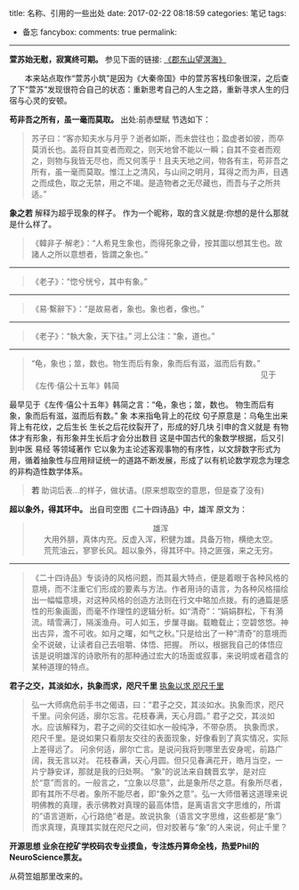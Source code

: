 title: 名称、引用的一些出处
date: 2017-02-22 08:18:59
categories: 笔记
tags:
- 备忘
fancybox:
comments: true
permalink: 
---
**萱苏始无慰，寂寞终可期。**
参见下面的链接:
[《郡东山望溟海》](http://liangs.me/2016/08/%E9%83%A1%E4%B8%9C%E5%B1%B1%E6%9C%9B%E6%BA%9F%E6%B5%B7%E8%AF%97/)

　　本来站点取作“萱苏小筑”是因为《大秦帝国》中的萱苏客栈印象很深，之后查了下“萱苏”发现很符合自己的状态：重新思考自己的人生之路，重新寻求人生的归宿与心灵的安顿。

<!-- more -->

**苟非吾之所有，虽一毫而莫取。**
出处:前赤壁赋
节选如下：
>苏子曰：“客亦知夫水与月乎？逝者如斯，而未尝往也；盈虚者如彼，而卒莫消长也。盖将自其变者而观之，则天地曾不能以一瞬；自其不变者而观之，则物与我皆无尽也，而又何羡乎！且夫天地之间，物各有主，苟非吾之所有，虽一毫而莫取。惟江上之清风，与山间之明月，耳得之而为声，目遇之而成色，取之无禁，用之不竭。是造物者之无尽藏也，而吾与子之所共适。”

**象之若**
解释为超乎现象的样子。
作为一个昵称，取的含义就是:你想的是什么那就是什么样了。

>《韓非子‧解老》：“人希見生象也，而得死象之骨，按其圖以想其生也。故諸人之所以意想者，皆謂之象也。”
- - - - -
>《老子》：“惚兮恍兮，其中有象。”
- - - - -
>《易‧繫辭下》：“是故易者，象也。象也者，像也。”
- - - - -
> 《老子》：“執大象，天下往。”
河上公注：“象，道也。”
- - - - -
>“龟，象也；筮，数也。物生而后有象，象而后有滋，滋而后有数。”
　　　　　　　　　　　 　   　　 　　　　　　　　　　　 　    　　见于《左传·僖公十五年》韩简
>>
最早见于《左传·僖公十五年》韩简之言：“龟，象也；筮，数也。
物生而后有象，象而后有滋，滋而后有数。”
象 本来指龟背上的花纹
句子原意是：乌龟生出来背上有花纹，之后生长 生长之后花纹裂开了，形成的好几块
引申的含义就是 有物体才有形象，有形象并生长后才会分出数目
这是中国古代的象数学根据，后又引到中医 易经 等领域著作
它以象为主论述客观事物的有序性，以文辞数字形式为用，循着抽象性与应用辩证统一的道路不断发展，形成了以有机论数学观念为理念的非构造性数学体系。

>**若**
>助词后表...的样子，做状语。(原来想取空的意思，但是查了没有)


**超以象外，得其环中。**
出自司空图《二十四诗品》中，雄浑
原文为：
><center>雄浑</center >
><center>大用外腓，真体内充。反虚入浑，积健为雄。具备万物，横绝太空。</center >
><center>荒荒油云，寥寥长风。超以象外，得其环中。持之匪强，来之无穷。</center >

- - - - -
>《二十四诗品》专谈诗的风格问题，而其最大特点，便是着眼于各种风格的意境，而不注重它们形成的要素与方法。作者用诗的语言，为各种风格描绘出一幅幅意境，对这种风格的创造方法则在行文中略加点拨。有的通篇是感性的形象画面，而毫不作理性的逻辑分析。如“清奇”：“娟娟群松，下有漪流。晴雪满汀，隔溪渔舟。可人如玉，步屟寻幽。载瞻载止；空碧悠悠。神出古异，澹不可收。如月之曙，如气之秋。”只是给出了一种“清奇”的意境而全不说破，让读者自己去咀嚼、体悟、把握。
所以，根据我自己的体悟应该是说明雄浑的诗歌所有的那种通过宏大的场面或叙事，来说明或者蕴含的某种道理的特点。

**君子之交，其淡如水，执象而求，咫尺千里**
[执象以求 咫尺千里](http://liangs.me/2016/08/%E6%89%A7%E8%B1%A1%E4%BB%A5%E6%B1%82-%E5%92%AB%E5%B0%BA%E5%8D%83%E9%87%8C/)

>弘一大师病危前手书之偈语，曰：“君子之交，其淡如水。执象而求，咫尺千里。问余何适，廓尔忘言。花枝春满，天心月圆。”
君子之交，其淡如水。应该解释为，君子之间的交往如水一般纯净，不带杂质。
执象而求，咫尺千里。是说如果只看朋友交往的表面现象，好像看到了真实情况，实际上差得远了。
问余何适，廓尔亡言。是说问我将到哪里去安身呢，前路广阔，我无言以对。
花枝春满，天心月圆。但只见春满花开，皓月当空，一片宁静安详，那就是我的归处啊。
“象”的说法来自魏晋玄学，是对应於“意”而言的。一般言之，“立象以尽意”，此是象所尽之意。有象所尽者，即有其所不尽者。象所不能尽者，即“象外之意”。弘一大师借著这道理来说明佛教的真理，表示佛教对真理的最高体悟，是离语言文字思维的，所谓的“语言道断，心行路绝”者是。故说执象（语言文字思维，这些都是“象”）而求真理，真理其实就在咫尺之间，但对胶著与“象”的人来说，何止千里？


**开源思想
业余在挖矿学校码农专业摸鱼，专注炼丹算命全栈，热爱Phil的NeuroScience票友。**

从荷笠姐那里改来的。
